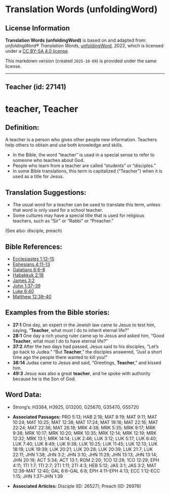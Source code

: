 # Translation Words (unfoldingWord)

## License Information

**Translation Words (unfoldingWord)** is based on and adapted from: _unfoldingWord® Translation Words_, [unfoldingWord](https://unfoldingword.org/utw), 2022, which is licensed under a [CC BY-SA 4.0 license](https://creativecommons.org/licenses/by-sa/4.0/legalcode.en).

This markdown version (created `2025-10-09`) is provided under the same license.



--------------------------------

## Teacher (id: 27141)

teacher, Teacher
================

Definition:
-----------

A teacher is a person who gives other people new information. Teachers help others to obtain and use both knowledge and skills.

* In the Bible, the word “teacher” is used in a special sense to refer to someone who teaches about God.
* People who learn from a teacher are called “students” or “disciples.”
* In some Bible translations, this term is capitalized (“Teacher”) when it is used as a title for Jesus.

Translation Suggestions:
------------------------

* The usual word for a teacher can be used to translate this term, unless that word is only used for a school teacher.
* Some cultures may have a special title that is used for religious teachers, such as “Sir” or “Rabbi” or “Preacher.”

(See also: disciple, preach)

Bible References:
-----------------

* [Ecclesiastes 1:12–15](https://ref.ly/Eccl1:12-Eccl1:15)
* [Ephesians 4:11–13](https://ref.ly/Eph4:11-Eph4:13)
* [Galatians 6:6–8](https://ref.ly/Gal6:6-Gal6:8)
* [Habakkuk 2:18](https://ref.ly/Hab2:18)
* [James 3:2](https://ref.ly/Jas3:2)
* [John 1:37–39](https://ref.ly/John1:37-John1:39)
* [Luke 6:40](https://ref.ly/Luke6:40)
* [Matthew 12:38–40](https://ref.ly/Matt12:38-Matt12:40)

Examples from the Bible stories:
--------------------------------

* **27:1** One day, an expert in the Jewish law came to Jesus to test him, saying, “**Teacher**, what must I do to inherit eternal life?”
* **28:1** One day a rich young ruler came up to Jesus and asked him, “Good **Teacher**, what must I do to have eternal life?”
* **37:2** After the two days had passed, Jesus said to his disciples, “Let’s go back to Judea.” “But **Teacher**,” the disciples answered, “Just a short time ago the people there wanted to kill you!”
* **38:14** Judas came to Jesus and said, “Greetings, **Teacher**,” and kissed him.
* **49:3** Jesus was also a great **teacher**, and he spoke with authority because he is the Son of God.

Word Data:
----------

* Strong’s: H3384, H3925, G13200, G25670, G35470, G55720

* **Associated Passages:** PRO 5:13; HAB 2:18; MAT 8:19; MAT 9:11; MAT 10:24; MAT 10:25; MAT 12:38; MAT 17:24; MAT 19:16; MAT 22:16; MAT 22:24; MAT 22:36; MAT 26:18; MRK 4:38; MRK 5:35; MRK 9:17; MRK 9:38; MRK 10:17; MRK 10:20; MRK 10:35; MRK 12:14; MRK 12:19; MRK 12:32; MRK 13:1; MRK 14:14; LUK 2:46; LUK 3:12; LUK 5:17; LUK 6:40; LUK 7:40; LUK 8:49; LUK 9:38; LUK 10:25; LUK 11:45; LUK 12:13; LUK 18:18; LUK 19:39; LUK 20:21; LUK 20:28; LUK 20:39; LUK 21:7; LUK 22:11; JHN 1:38; JHN 3:2; JHN 3:10; JHN 11:28; JHN 13:13; JHN 13:14; JHN 20:16; ACT 5:34; ACT 13:1; ROM 2:20; 1CO 12:28; 1CO 12:29; EPH 4:11; 1TI 1:7; 1TI 2:7; 2TI 1:11; 2TI 4:3; HEB 5:12; JAS 3:1; JAS 3:2; MAT 12:38–MAT 12:40; GAL 6:6–GAL 6:8; EPH 4:11–EPH 4:13; ECC 1:12–ECC 1:15; JHN 1:37–JHN 1:39
* **Associated Articles:** Disciple (ID: 26527); Preach (ID: 26976)

